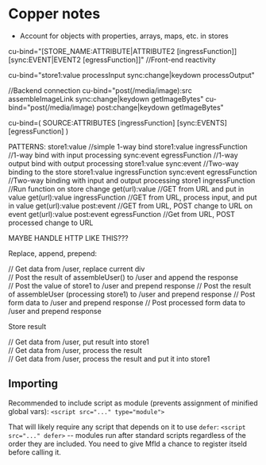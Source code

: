 # Copper notes

* Account for objects with properties, arrays, maps, etc. in stores

cu-bind="[STORE_NAME:ATTRIBUTE|ATTRIBUTE2 [ingressFunction]] [sync:EVENT|EVENT2 [egressFunction]]"  //Front-end reactivity

cu-bind="store1:value processInput sync:change|keydown processOutput"

//Backend connection
cu-bind="post(/media/image):src assembleImageLink sync:change|keydown getImageBytes"
cu-bind="post(/media/image) post:change|keydown getImageBytes"

cu-bind=(
  SOURCE:ATTRIBUTES
  [ingressFunction]
  [sync:EVENTS]
  [egressFunction]
)

PATTERNS:
  store1:value                                            //simple 1-way bind
  store1:value ingressFunction                            //1-way bind with input processing
  sync:event egressFunction                               //1-way output bind with output processing
  store1:value sync:event                                 //Two-way binding to the store
  store1:value ingressFunction sync:event egressFunction  //Two-way binding with input and output processing
  store1 ingressFunction                                  //Run function on store change
  get(url):value                                          //GET from URL and put in value
  get(url):value ingressFunction                          //GET from URL, process input, and put in value
  get(url):value post:event                               //GET from URL, POST change to URL on event
  get(url):value post:event egressFunction                //Get from URL, POST processed change to URL

MAYBE HANDLE HTTP LIKE THIS???

Replace, append, prepend:
<div data-get="on(click) /user" data-replace>                     // Get data from /user, replace current div
<div data-post="on(click) assembleUser() -> /user" data-append>   // Post the result of assembleUser() to /user and append the response
<form data-post="on(click) store1 -> /user" data-prepend> // Post the value of store1 to /user and prepend response
<form data-post="on(click) assembleUser(store1) -> /user" data-prepend> // Post the result of assembleUser (processing store1) to /user and prepend response
<form data-post="on(click) $form -> /user" data-prepend> // Post form data to /user and prepend response
<form data-post="on(click) assembleUser($form) -> /user" data-prepend> // Post processed form data to /user and prepend response

Store result
<div data-get="on(click) /user" data-resolve="x -> store1">// Get data from /user, put result into store1
<div data-get="on(click) /user" data-resolve="process()">// Get data from /user, process the result
<div data-get="on(click) /user" data-resolve="process()-> store1">// Get data from /user, process the result and put it into store1

## Importing

Recommended to include script as module (prevents assignment of minified global vars): `<script src="..." type="module">`

That will likely require any script that depends on it to use `defer`: `<script src="..." defer>` -- modules run after standard scripts regardless of the order they are included. You need to give Mfld a chance to register itseld before calling it.

